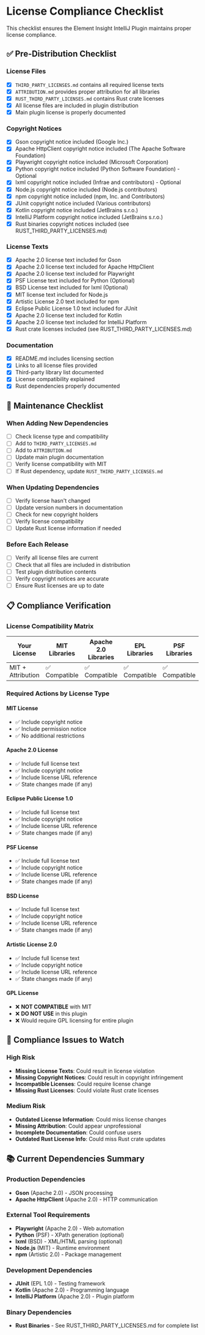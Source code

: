 # License Compliance Checklist

This checklist ensures the Element Insight IntelliJ Plugin maintains proper license compliance.

## ✅ Pre-Distribution Checklist

### License Files
- [x] `THIRD_PARTY_LICENSES.md` contains all required license texts
- [x] `ATTRIBUTION.md` provides proper attribution for all libraries
- [x] `RUST_THIRD_PARTY_LICENSES.md` contains Rust crate licenses
- [x] All license files are included in plugin distribution
- [x] Main plugin license is properly documented

### Copyright Notices
- [x] Gson copyright notice included (Google Inc.)
- [x] Apache HttpClient copyright notice included (The Apache Software Foundation)
- [x] Playwright copyright notice included (Microsoft Corporation)
- [x] Python copyright notice included (Python Software Foundation) - Optional
- [x] lxml copyright notice included (Infrae and contributors) - Optional
- [x] Node.js copyright notice included (Node.js contributors)
- [x] npm copyright notice included (npm, Inc. and Contributors)
- [x] JUnit copyright notice included (Various contributors)
- [x] Kotlin copyright notice included (JetBrains s.r.o.)
- [x] IntelliJ Platform copyright notice included (JetBrains s.r.o.)
- [x] Rust binaries copyright notices included (see RUST_THIRD_PARTY_LICENSES.md)

### License Texts
- [x] Apache 2.0 license text included for Gson
- [x] Apache 2.0 license text included for Apache HttpClient
- [x] Apache 2.0 license text included for Playwright
- [x] PSF License text included for Python (Optional)
- [x] BSD License text included for lxml (Optional)
- [x] MIT license text included for Node.js
- [x] Artistic License 2.0 text included for npm
- [x] Eclipse Public License 1.0 text included for JUnit
- [x] Apache 2.0 license text included for Kotlin
- [x] Apache 2.0 license text included for IntelliJ Platform
- [x] Rust crate licenses included (see RUST_THIRD_PARTY_LICENSES.md)

### Documentation
- [x] README.md includes licensing section
- [x] Links to all license files provided
- [x] Third-party library list documented
- [x] License compatibility explained
- [x] Rust dependencies properly documented

## 🔄 Maintenance Checklist

### When Adding New Dependencies
- [ ] Check license type and compatibility
- [ ] Add to `THIRD_PARTY_LICENSES.md`
- [ ] Add to `ATTRIBUTION.md`
- [ ] Update main plugin documentation
- [ ] Verify license compatibility with MIT
- [ ] If Rust dependency, update `RUST_THIRD_PARTY_LICENSES.md`

### When Updating Dependencies
- [ ] Verify license hasn't changed
- [ ] Update version numbers in documentation
- [ ] Check for new copyright holders
- [ ] Verify license compatibility
- [ ] Update Rust license information if needed

### Before Each Release
- [ ] Verify all license files are current
- [ ] Check that all files are included in distribution
- [ ] Test plugin distribution contents
- [ ] Verify copyright notices are accurate
- [ ] Ensure Rust licenses are up to date

## 📋 Compliance Verification

### License Compatibility Matrix

| Your License | MIT Libraries | Apache 2.0 Libraries | EPL Libraries | PSF Libraries | BSD Libraries | Artistic Libraries | GPL Libraries |
|--------------|---------------|----------------------|---------------|---------------|---------------|-------------------|----------------|
| MIT + Attribution | ✅ Compatible | ✅ Compatible | ✅ Compatible | ✅ Compatible | ✅ Compatible | ✅ Compatible | ❌ Incompatible |

### Required Actions by License Type

#### MIT License
- ✅ Include copyright notice
- ✅ Include permission notice
- ✅ No additional restrictions

#### Apache 2.0 License
- ✅ Include full license text
- ✅ Include copyright notice
- ✅ Include license URL reference
- ✅ State changes made (if any)

#### Eclipse Public License 1.0
- ✅ Include full license text
- ✅ Include copyright notice
- ✅ Include license URL reference
- ✅ State changes made (if any)

#### PSF License
- ✅ Include full license text
- ✅ Include copyright notice
- ✅ Include license URL reference
- ✅ State changes made (if any)

#### BSD License
- ✅ Include full license text
- ✅ Include copyright notice
- ✅ Include license URL reference
- ✅ State changes made (if any)

#### Artistic License 2.0
- ✅ Include full license text
- ✅ Include copyright notice
- ✅ Include license URL reference
- ✅ State changes made (if any)

#### GPL License
- ❌ **NOT COMPATIBLE** with MIT
- ❌ **DO NOT USE** in this plugin
- ❌ Would require GPL licensing for entire plugin

## 🚨 Compliance Issues to Watch

### High Risk
- **Missing License Texts**: Could result in license violation
- **Missing Copyright Notices**: Could result in copyright infringement
- **Incompatible Licenses**: Could require license change
- **Missing Rust Licenses**: Could violate Rust crate licenses

### Medium Risk
- **Outdated License Information**: Could miss license changes
- **Missing Attribution**: Could appear unprofessional
- **Incomplete Documentation**: Could confuse users
- **Outdated Rust License Info**: Could miss Rust crate updates

## 📚 Current Dependencies Summary

### Production Dependencies
- **Gson** (Apache 2.0) - JSON processing
- **Apache HttpClient** (Apache 2.0) - HTTP communication

### External Tool Requirements
- **Playwright** (Apache 2.0) - Web automation
- **Python** (PSF) - XPath generation (optional)
- **lxml** (BSD) - XML/HTML parsing (optional)
- **Node.js** (MIT) - Runtime environment
- **npm** (Artistic 2.0) - Package management

### Development Dependencies
- **JUnit** (EPL 1.0) - Testing framework
- **Kotlin** (Apache 2.0) - Programming language
- **IntelliJ Platform** (Apache 2.0) - Plugin platform

### Binary Dependencies
- **Rust Binaries** - See RUST_THIRD_PARTY_LICENSES.md for complete list
